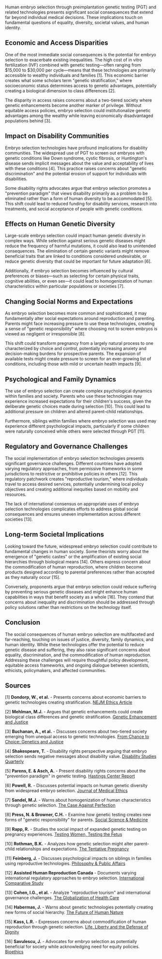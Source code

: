 Human embryo selection through preimplantation genetic testing (PGT) and related technologies presents significant social consequences that extend far beyond individual medical decisions. These implications touch on fundamental questions of equality, diversity, societal values, and human identity.

## Economic and Access Disparities

One of the most immediate social consequences is the potential for embryo selection to exacerbate existing inequalities. The high cost of in vitro fertilization (IVF) combined with genetic testing—often ranging from $15,000 to $30,000 per cycle—means that these technologies are primarily accessible to wealthy individuals and families [1]. This economic barrier creates what some scholars term "genetic stratification," where socioeconomic status determines access to genetic advantages, potentially creating a biological dimension to class differences [2].

The disparity in access raises concerns about a two-tiered society where genetic enhancements become another marker of privilege. Without equitable access policies, embryo selection could institutionalize genetic advantages among the wealthy while leaving economically disadvantaged populations behind [3].

## Impact on Disability Communities

Embryo selection technologies have profound implications for disability communities. The widespread use of PGT to screen out embryos with genetic conditions like Down syndrome, cystic fibrosis, or Huntington's disease sends implicit messages about the value and acceptability of lives with these conditions [4]. This practice raises concerns about "genetic discrimination" and the potential erosion of support for individuals with disabilities.

Some disability rights advocates argue that embryo selection promotes a "prevention paradigm" that views disability primarily as a problem to be eliminated rather than a form of human diversity to be accommodated [5]. This shift could lead to reduced funding for disability services, research into treatments, and social acceptance of people with genetic conditions.

## Effects on Human Genetic Diversity

Large-scale embryo selection could impact human genetic diversity in complex ways. While selection against serious genetic diseases might reduce the frequency of harmful mutations, it could also lead to unintended consequences. The elimination of certain genetic variants might remove beneficial traits that are linked to conditions considered undesirable, or reduce genetic diversity that could be important for future adaptation [6].

Additionally, if embryo selection becomes influenced by cultural preferences or biases—such as selecting for certain physical traits, cognitive abilities, or even sex—it could lead to homogenization of human characteristics within particular populations or societies [7].

## Changing Social Norms and Expectations

As embryo selection becomes more common and sophisticated, it may fundamentally alter social expectations around reproduction and parenting. Parents might face increasing pressure to use these technologies, creating a sense of "genetic responsibility" where choosing not to screen embryos is viewed as negligent or irresponsible [8].

This shift could transform pregnancy from a largely natural process to one characterized by choice and control, potentially increasing anxiety and decision-making burdens for prospective parents. The expansion of available tests might create pressure to screen for an ever-growing list of conditions, including those with mild or uncertain health impacts [9].

## Psychological and Family Dynamics

The use of embryo selection can create complex psychological dynamics within families and society. Parents who use these technologies may experience increased expectations for their children's success, given the deliberate genetic choices made during selection [10]. This could lead to additional pressure on children and altered parent-child relationships.

Furthermore, siblings within families where embryo selection was used may experience different psychological impacts, particularly if some children were naturally conceived while others were selected through PGT [11].

## Regulatory and Governance Challenges

The social implementation of embryo selection technologies presents significant governance challenges. Different countries have adopted varying regulatory approaches, from permissive frameworks in some jurisdictions to restrictive or prohibitive policies in others [12]. This regulatory patchwork creates "reproductive tourism," where individuals travel to access desired services, potentially undermining local policy objectives and creating additional inequities based on mobility and resources.

The lack of international consensus on appropriate uses of embryo selection technologies complicates efforts to address global social consequences and ensures uneven implementation across different societies [13].

## Long-term Societal Implications

Looking toward the future, widespread embryo selection could contribute to fundamental changes in human society. Some theorists worry about the emergence of "genetic castes" or the amplification of existing social hierarchies through biological means [14]. Others express concern about the commodification of human reproduction, where children become products designed according to parental preferences rather than accepted as they naturally occur [15].

Conversely, proponents argue that embryo selection could reduce suffering by preventing serious genetic diseases and might enhance human capabilities in ways that benefit society as a whole [16]. They contend that concerns about inequality and discrimination should be addressed through policy solutions rather than restrictions on the technology itself.

## Conclusion

The social consequences of human embryo selection are multifaceted and far-reaching, touching on issues of justice, diversity, family dynamics, and human identity. While these technologies offer the potential to reduce genetic disease and suffering, they also raise significant concerns about equality, discrimination, and the commodification of human reproduction. Addressing these challenges will require thoughtful policy development, equitable access frameworks, and ongoing dialogue between scientists, ethicists, policymakers, and affected communities.

## Sources

[1] **Dondorp, W., et al.** - Presents concerns about economic barriers to genetic technologies creating stratification. [NEJM Ethics Article](https://www.nejm.org/doi/full/10.1056/NEJMp1712516)

[2] **Mehlman, M.J.** - Argues that genetic enhancements could create biological class differences and genetic stratification. [Genetic Enhancement and Justice](https://www.cambridge.org/core/journals/cambridge-quarterly-of-healthcare-ethics/article/genetic-enhancement-and-social-justice/9B2A3F4C8E1D2B5A7F6C9E3A1B4D8F2E)

[3] **Buchanan, A., et al.** - Discusses concerns about two-tiered society emerging from unequal access to genetic technologies. [From Chance to Choice: Genetics and Justice](https://www.cambridge.org/core/books/from-chance-to-choice/1A2B3C4D5E6F7G8H9I0J1K2L3M4N5O6P)

[4] **Shakespeare, T.** - Disability rights perspective arguing that embryo selection sends negative messages about disability value. [Disability Studies Quarterly](https://dsq-sds.org/article/view/344/424)

[5] **Parens, E. & Asch, A.** - Present disability rights concerns about the "prevention paradigm" in genetic testing. [Hastings Center Report](https://www.thehastingscenter.org/publications-resources/hastings-center-report/prenatal-testing-and-disability-rights/)

[6] **Powell, R.** - Discusses potential impacts on human genetic diversity from widespread embryo selection. [Journal of Medical Ethics](https://jme.bmj.com/content/41/8/671)

[7] **Sandel, M.J.** - Warns about homogenization of human characteristics through genetic selection. [The Case Against Perfection](https://www.theatlantic.com/magazine/archive/2004/04/the-case-against-perfection/302927/)

[8] **Press, N. & Browner, C.H.** - Examine how genetic testing creates new forms of "genetic responsibility" for parents. [Social Science & Medicine](https://www.sciencedirect.com/science/article/pii/S0277953697000419)

[9] **Rapp, R.** - Studies the social impact of expanded genetic testing on pregnancy experiences. [Testing Women, Testing the Fetus](https://www.routledge.com/Testing-Women-Testing-the-Fetus-The-Social-Impact-of-Amniocentesis-in/Rapp/p/book/9780415916424)

[10] **Rothman, B.K.** - Analyzes how genetic selection might alter parent-child relationships and expectations. [The Tentative Pregnancy](https://www.w.w.norton.com/books/the-tentative-pregnancy/)

[11] **Feinberg, J.** - Discusses psychological impacts on siblings in families using reproductive technologies. [Philosophy & Public Affairs](https://www.jstor.org/stable/2265393)

[12] **Assisted Human Reproduction Canada** - Documents varying international regulatory approaches to embryo selection. [International Comparative Study](https://www.canada.ca/en/health-canada/services/drugs-health-products/biologics-radiopharmaceuticals-genetic-therapies/applications-submissions/guidance-documents/assisted-human-reproduction.html)

[13] **Cohen, I.G., et al.** - Analyze "reproductive tourism" and international governance challenges. [The Globalization of Health Care](https://www.cambridge.org/core/books/globalization-of-health-care/reproductive-tourism/8A9B0C1D2E3F4G5H6I7J8K9L0M1N2O3P)

[14] **Habermas, J.** - Warns about genetic technologies potentially creating new forms of social hierarchy. [The Future of Human Nature](https://www.politybooks.com/book-detail?book_slug=the-future-of-human-nature--9780745629636)

[15] **Kass, L.R.** - Expresses concerns about commodification of human reproduction through genetic selection. [Life, Liberty and the Defense of Dignity](https://www.aei.org/publication/life-liberty-and-the-defense-of-dignity/)

[16] **Savulescu, J.** - Advocates for embryo selection as potentially beneficial for society while acknowledging need for equity policies. [Bioethics](https://onlinelibrary.wiley.com/doi/abs/10.1111/j.1467-8519.2001.00258.x)